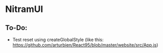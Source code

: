 # NitramUI

## To-Do:

- Test reset using createGlobalStyle (like this: https://github.com/arturbien/React95/blob/master/website/src/App.js)